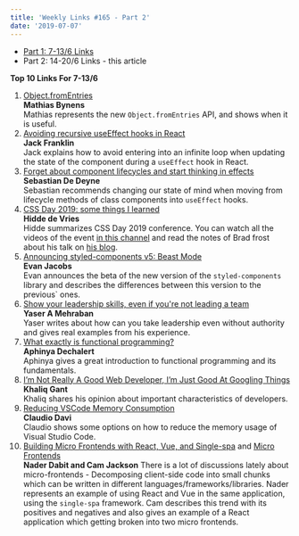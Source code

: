```yaml
---
title: 'Weekly Links #165 - Part 2'
date: '2019-07-07'
---
```


* [Part 1: 7-13/6 Links](https://yearn2learn.netlify.com/weekly-links/2019-07-06/)  
* Part 2: 14-20/6 Links - this article

**Top 10 Links For 7-13/6**

1. [Object.fromEntries](https://v8.dev/features/object-fromentries)  
   **Mathias Bynens**  
   Mathias represents the new `Object.fromEntries` API, and shows when it is useful.
2. [Avoiding recursive useEffect hooks in React](https://javascriptplayground.com/avoiding-recursive-use-effect-hooks-react/)  
   **Jack Franklin**  
   Jack explains how to avoid entering into an infinite loop when updating the state of the component during a `useEffect` hook in React.
3. [Forget about component lifecycles and start thinking in effects](https://sebastiandedeyne.com/forget-about-component-lifecycles-and-start-thinking-in-effects/)  
   **Sebastian De Deyne**  
   Sebastian recommends changing our state of mind when moving from lifecycle methods of class components into `useEffect` hooks.
4. [CSS Day 2019: some things I learned](https://hiddedevries.nl/en/blog/2019-06-18-css-day-2019-some-things-i-learned)  
   **Hidde de Vries**  
   Hidde summarizes CSS Day 2019 conference. You can watch all the videos of the event [in this channel](https://www.youtube.com/channel/UCuZeHD5SGecQomz2pVDHGzg) and read the notes of Brad frost about his talk on [his blog](http://bradfrost.com/blog/post/the-technical-side-of-design-systems-at-css-day-in-amsterdam/).
5. [Announcing styled-components v5: Beast Mode](https://medium.com/styled-components/announcing-styled-components-v5-beast-mode-389747abd987)  
   **Evan Jacobs**  
   Evan announces the beta of the new version of the `styled-components` library and describes the differences between this version to the previous` ones.
6. [Show your leadership skills, even if you're not leading a team](https://dev.to/yashints/show-your-leadership-skills-even-if-you-re-not-leading-a-team-4d0n)  
   **Yaser A Mehraban**  
   Yaser writes about how can you take leadership even without authority and gives real examples from his experience.
7. [What exactly is functional programming?](https://itnext.io/what-exactly-is-functional-programming-ea02c86753fd)  
   **Aphinya Dechalert**  
   Aphinya gives a great introduction to functional programming and its fundamentals.
8. [I’m Not Really A Good Web Developer, I’m Just Good At Googling Things](https://www.dev-diaries.com/blog/im-just-good-at-googling-things/)  
**Khaliq Gant**  
    Khaliq shares his opinion about important characteristics of developers. 
9. [Reducing VSCode Memory Consumption](https://dev.to/claudiodavi/reducing-vscode-memory-consumption-527k)  
**Claudio Davi**  
Claudio shows some options on how to reduce the memory usage of Visual Studio Code.
10. [Building Micro Frontends with React, Vue, and Single-spa](https://dev.to/dabit3/building-micro-frontends-with-react-vue-and-single-spa-52op) and [Micro Frontends](https://martinfowler.com/articles/micro-frontends.html)  
    **Nader Dabit and Cam Jackson** 
    There is a lot of discussions lately about micro-frontends - Decomposing client-side code into small chunks which can be written in different languages/frameworks/libraries. Nader represents an example of using React and Vue in the same application, using the `single-spa` framework. Cam describes this trend with its positives and negatives and also gives an example of a React application which getting broken into two micro frontends.
